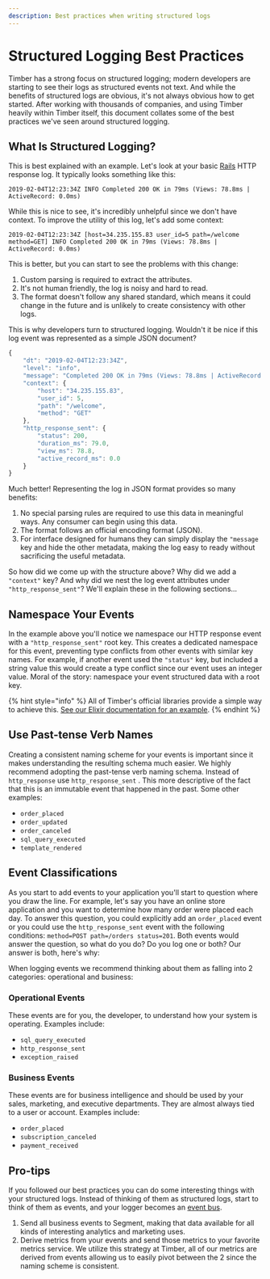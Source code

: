 ```yaml
---
description: Best practices when writing structured logs
---
```


# Structured Logging Best Practices

Timber has a strong focus on structured logging; modern developers are starting to see their logs as structured events not text. And while the benefits of structured logs are obvious, it's not always obvious how to get started. After working with thousands of companies, and using Timber heavily within Timber itself, this document collates some of the best practices we've seen around structured logging.

## What Is Structured Logging?

This is best explained with an example. Let's look at your basic [Rails](https://rubyonrails.org/) HTTP response log. It typically looks something like this:

```text
2019-02-04T12:23:34Z INFO Completed 200 OK in 79ms (Views: 78.8ms | ActiveRecord: 0.0ms)
```

While this is nice to see, it's incredibly unhelpful since we don't have context. To improve the utility of this log, let's add some context:

```text
2019-02-04T12:23:34Z [host=34.235.155.83 user_id=5 path=/welcome method=GET] INFO Completed 200 OK in 79ms (Views: 78.8ms | ActiveRecord: 0.0ms)
```

This is better, but you can start to see the problems with this change:

1. Custom parsing is required to extract the attributes.
2. It's not human friendly, the log is noisy and hard to read.
3. The format doesn't follow any shared standard, which means it could change in the future and is unlikely to create consistency with other logs.

This is why developers turn to structured logging. Wouldn't it be nice if this log event was represented as a simple JSON document?

```javascript
{
    "dt": "2019-02-04T12:23:34Z",
    "level": "info",
    "message": "Completed 200 OK in 79ms (Views: 78.8ms | ActiveRecord: 0.0ms)",
    "context": {
        "host": "34.235.155.83",
        "user_id": 5,
        "path": "/welcome",
        "method": "GET"
    },
    "http_response_sent": {
        "status": 200,
        "duration_ms": 79.0,
        "view_ms": 78.8,
        "active_record_ms": 0.0
    }
}
```

Much better! Representing the log in JSON format provides so many benefits:

1. No special parsing rules are required to use this data in meaningful ways. Any consumer can begin using this data.
2. The format follows an official encoding format \(JSON\).
3. For interface designed for humans they can simply display the `"message` key and hide the other metadata, making the log easy to ready without sacrificing the useful metadata.

So how did we come up with the structure above? Why did we add a `"context"` key? And why did we nest the log event attributes under `"http_response_sent"`? We'll explain these in the following sections...

## Namespace Your Events

In the example above you'll notice we namespace our HTTP response event with a `"http_response_sent"` root key. This creates a dedicated namespace for this event, preventing type conflicts from other events with similar key names. For example, if another event used the `"status"` key, but included a string value this would create a type conflict since our event uses an integer value. Moral of the story: namespace your event structured data with a root key.

{% hint style="info" %}
All of Timber's official libraries provide a simple way to achieve this. [See our Elixir documentation for an example](../integrations/elixir/#structured-logging).
{% endhint %}

## Use Past-tense Verb Names

Creating a consistent naming scheme for your events is important since it makes understanding the resulting schema much easier. We highly recommend adopting the past-tense verb naming schema. Instead of `http_response` use `http_response_sent` . This more descriptive of the fact that this is an immutable event that happened in the past. Some other examples:

* `order_placed`
* `order_updated`
* `order_canceled`
* `sql_query_executed`
* `template_rendered`

## Event Classifications

As you start to add events to your application you'll start to question where you draw the line. For example, let's say you have an online store application and you want to determine how many order were placed each day. To answer this question, you could explicitly add an `order_placed` event or you could use the `http_response_sent` event with the following conditions: `method=POST path=/orders status=201`. Both events would answer the question, so what do you do? Do you log one or both? Our answer is both, here's why:

When logging events we recommend thinking about them as falling into 2 categories: operational and business:

### Operational Events

These events are for you, the developer, to understand how your system is operating. Examples include:

* `sql_query_executed`
* `http_response_sent`
* `exception_raised`

### Business Events

These events are for business intelligence and should be used by your sales, marketing, and executive departments. They are almost always tied to a user or account. Examples include:

* `order_placed`
* `subscription_canceled`
* `payment_received`

## Pro-tips

If you followed our best practices you can do some interesting things with your structured logs. Instead of thinking of them as structured logs, start to think of them as events, and your logger becomes an [event bus](https://wikitech.wikimedia.org/wiki/EventBus).

1. Send all business events to Segment, making that data available for all kinds of interesting analytics and marketing uses.
2. Derive metrics from your events and send those metrics to your favorite metrics service. We utilize this strategy at Timber, all of our metrics are derived from events allowing us to easily pivot between the 2 since the naming scheme is consistent.

